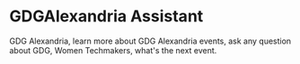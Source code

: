 # GDGAlexandria Assistant
GDG Alexandria, learn more about GDG Alexandria events, ask any question about GDG, Women Techmakers, what's the next event.
